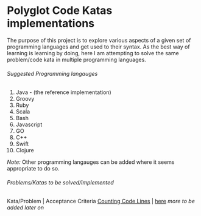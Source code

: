 # Polyglot Code Katas implementations
The purpose of this project is to explore various aspects of a given set of programming languages and get used to their syntax. As the best way of learning is learning by doing, here I am attempting to solve the same problem/code kata in multiple programming languages.

###### Suggested Programming langauges
1. Java - (the reference implementation)
2. Groovy
3. Ruby
4. Scala
5. Bash
6. Javascript
7. GO
8. C++
9. Swift
10. Clojure

_Note:_ Other programming langauges can be added where it seems appropriate to do so.


###### Problems/Katas to be solved/implemented
Kata/Problem | Acceptance Criteria
[Counting Code Lines](http://codekata.com/kata/kata13-counting-code-lines) | [here](./katas/CountingCodeLinesAC.md)
_more to be added later on_

